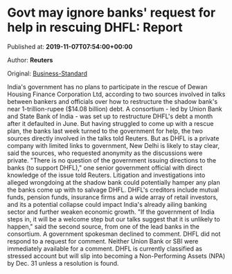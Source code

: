 
# Govt may ignore banks' request for help in rescuing DHFL: Report

Published at: **2019-11-07T07:54:00+00:00**

Author: **Reuters**

Original: [Business-Standard](https://www.business-standard.com/article/finance/govt-may-ignore-banks-request-for-help-in-rescuing-dhfl-report-119110700629_1.html)

India's government has no plans to participate in the rescue of Dewan Housing Finance Corporation Ltd, according to two sources involved in talks between bankers and officials over how to restructure the shadow bank's near 1-trillion-rupee ($14.08 billion) debt.
A consortium - led by Union Bank and State Bank of India - was set up to restructure DHFL's debt a month after it defaulted in June.
But having struggled to come up with a rescue plan, the banks last week turned to the government for help, the two sources directly involved in the talks told Reuters. But as DHFL is a private company with limited links to government, New Delhi is likely to stay clear, said the sources, who requested anonymity as the discussions were private.
"There is no question of the government issuing directions to the banks (to support DHFL)," one senior government official with direct knowledge of the issue told Reuters.
Litigation and investigations into alleged wrongdoing at the shadow bank could potentially hamper any plan the banks come up with to salvage DHFL.
DHFL's creditors include mutual funds, pension funds, insurance firms and a wide array of retail investors, and its a potential collapse could impact India's already ailing banking sector and further weaken economic growth.
"If the government of India steps in, it will be a welcome step but our talks suggest that it is unlikely to happen," said the second source, from one of the lead banks in the consortium.
A government spokesman declined to comment. DHFL did not respond to a request for comment. Neither Union Bank or SBI were immediately available for a comment.
DHFL is currently classified as stressed account but will slip into becoming a Non-Performing Assets (NPA) by Dec. 31 unless a resolution is found.
